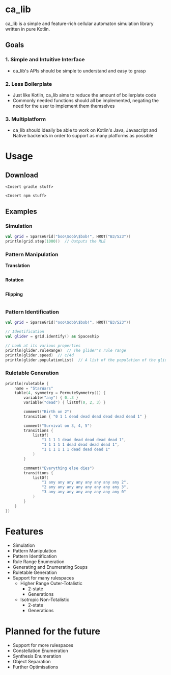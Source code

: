 # ca_lib

ca_lib is a simple and feature-rich cellular automaton simulation library written in pure Kotlin.

## Goals
### 1. Simple and Intuitive Interface

* ca_lib's APIs should be simple to understand and easy to grasp

### 2. Less Boilerplate

* Just like Kotlin, ca_lib aims to reduce the amount of boilerplate code
* Commonly needed functions should all be implemented, negating the need for the user to implement them themselves

### 3. Multiplatform

* ca_lib should ideally be able to work on Kotlin's Java, Javascript and Native backends in order to support as many platforms as possible


# Usage

## Download

```
<Insert gradle stuff>
```


```
<Insert npm stuff>
```

## Examples

### Simulation

```kotlin
val grid = SparseGrid("boo\$oob\$bob!", HROT("B3/S23"))
println(grid.step(1000))  // Outputs the RLE
```

### Pattern Manipulation
**Translation**
```kotlin

```

**Rotation**
```kotlin

```

**Flipping**
```kotlin

```

### Pattern Identification
```kotlin
val grid = SparseGrid("ooo\$obb\$bob!", HROT("B3/S23"))

// Identification
val glider = grid.identify() as Spaceship

// Look at its various properties
println(glider.ruleRange)  // The glider's rule range
println(glider.speed)  // c/4d
println(glider.populationList)  // A list of the population of the glider in each of its phases
```

### Ruletable Generation
```kotlin
println(ruletable {
    name = "StarWars"
    table(4, symmetry = PermuteSymmetry()) {
        variable("any") { 0..3 }
        variable("dead") { listOf(0, 2, 3) }

        comment("Birth on 2")
        transition { "0 1 1 dead dead dead dead dead dead 1" }

        comment("Survival on 3, 4, 5")
        transitions {
            listOf(
                "1 1 1 1 dead dead dead dead dead 1",
                "1 1 1 1 1 dead dead dead dead 1",
                "1 1 1 1 1 1 dead dead dead 1"
            )
        }

        comment("Everything else dies")
        transitions {
            listOf(
                "1 any any any any any any any any 2",
                "2 any any any any any any any any 3",
                "3 any any any any any any any any 0"
            )
        }
    }
})
```

# Features
- Simulation
- Pattern Manipulation
- Pattern Identification
- Rule Range Enumeration
- Generating and Enumerating Soups
- Ruletable Generation
- Support for many rulespaces
  - Higher Range Outer-Totalistic
    - 2-state
    - Generations
  - Isotropic Non-Totalistic
    - 2-state
    - Generations

# Planned for the future
- Support for more rulespaces
- Constellation Enumeration
- Synthesis Enumeration
- Object Separation
- Further Optimisations